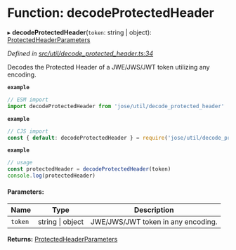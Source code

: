 # Function: decodeProtectedHeader

▸ **decodeProtectedHeader**(`token`: string \| object): [ProtectedHeaderParameters](../types/_util_decode_protected_header_.protectedheaderparameters.md)

*Defined in [src/util/decode_protected_header.ts:34](https://github.com/panva/jose/blob/v3.4.0/src/util/decode_protected_header.ts#L34)*

Decodes the Protected Header of a JWE/JWS/JWT token utilizing any encoding.

**`example`** 
```js
// ESM import
import decodeProtectedHeader from 'jose/util/decode_protected_header'
```

**`example`** 
```js
// CJS import
const { default: decodeProtectedHeader } = require('jose/util/decode_protected_header')
```

**`example`** 
```js
// usage
const protectedHeader = decodeProtectedHeader(token)
console.log(protectedHeader)
```

#### Parameters:

Name | Type | Description |
------ | ------ | ------ |
`token` | string \| object | JWE/JWS/JWT token in any encoding.  |

**Returns:** [ProtectedHeaderParameters](../types/_util_decode_protected_header_.protectedheaderparameters.md)
